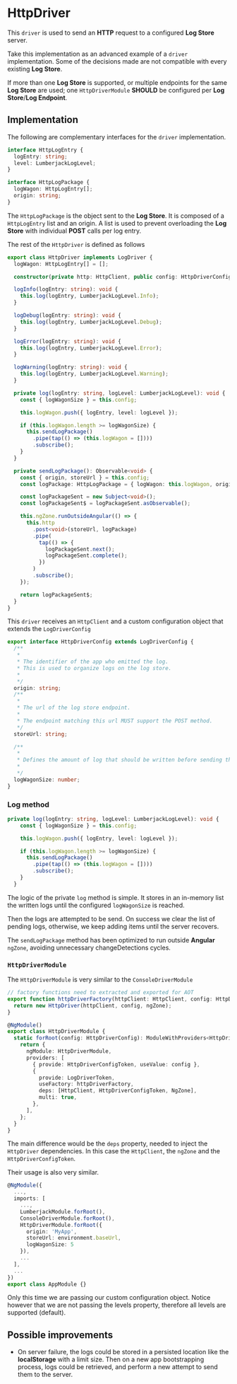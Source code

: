 # HttpDriver

This `driver` is used to send an **HTTP** request to a configured **Log Store** server.

Take this implementation as an advanced example of a `driver` implementation. Some of the decisions made are not compatible with every existing **Log Store**.

If more than one **Log Store** is supported, or multiple endpoints for the same **Log Store** are used; one `HttpDriverModule` **SHOULD** be configured per **Log Store**/**Log Endpoint**.

## Implementation

The following are complementary interfaces for the `driver` implementation.

```typescript
interface HttpLogEntry {
  logEntry: string;
  level: LumberjackLogLevel;
}

interface HttpLogPackage {
  logWagon: HttpLogEntry[];
  origin: string;
}
```

The `HttpLogPackage` is the object sent to the **Log Store**. It is composed of a `HttpLogEntry` list and an origin. A list is used to prevent overloading the **Log Store** with individual **POST** calls per log entry.

The rest of the `HttpDriver` is defined as follows

```typescript
export class HttpDriver implements LogDriver {
  logWagon: HttpLogEntry[] = [];

  constructor(private http: HttpClient, public config: HttpDriverConfig, private ngZone: NgZone) {}

  logInfo(logEntry: string): void {
    this.log(logEntry, LumberjackLogLevel.Info);
  }

  logDebug(logEntry: string): void {
    this.log(logEntry, LumberjackLogLevel.Debug);
  }

  logError(logEntry: string): void {
    this.log(logEntry, LumberjackLogLevel.Error);
  }

  logWarning(logEntry: string): void {
    this.log(logEntry, LumberjackLogLevel.Warning);
  }

  private log(logEntry: string, logLevel: LumberjackLogLevel): void {
    const { logWagonSize } = this.config;

    this.logWagon.push({ logEntry, level: logLevel });

    if (this.logWagon.length >= logWagonSize) {
      this.sendLogPackage()
        .pipe(tap(() => (this.logWagon = [])))
        .subscribe();
    }
  }

  private sendLogPackage(): Observable<void> {
    const { origin, storeUrl } = this.config;
    const logPackage: HttpLogPackage = { logWagon: this.logWagon, origin };

    const logPackageSent = new Subject<void>();
    const logPackageSent$ = logPackageSent.asObservable();

    this.ngZone.runOutsideAngular(() => {
      this.http
        .post<void>(storeUrl, logPackage)
        .pipe(
          tap(() => {
            logPackageSent.next();
            logPackageSent.complete();
          })
        )
        .subscribe();
    });

    return logPackageSent$;
  }
}
```

This `driver` receives an `HttpClient` and a custom configuration object that extends the `LogDriverConfig`

```typescript
export interface HttpDriverConfig extends LogDriverConfig {
  /**
   *
   * The identifier of the app who emitted the log.
   * This is used to organize logs on the log store.
   *
   */
  origin: string;
  /**
   *
   * The url of the log store endpoint.
   *
   * The endpoint matching this url MUST support the POST method.
   */
  storeUrl: string;

  /**
   *
   * Defines the amount of log that should be written before sending them to the log store.
   *
   */
  logWagonSize: number;
}
```

### Log method

```typescript
private log(logEntry: string, logLevel: LumberjackLogLevel): void {
    const { logWagonSize } = this.config;

    this.logWagon.push({ logEntry, level: logLevel });

    if (this.logWagon.length >= logWagonSize) {
      this.sendLogPackage()
        .pipe(tap(() => (this.logWagon = [])))
        .subscribe();
    }
  }
```

The logic of the private `log` method is simple. It stores in an in-memory list the written logs until the configured `logWagonSize` is reached.

Then the logs are attempted to be send. On success we clear the list of pending logs, otherwise, we keep adding items until the server recovers.

The `sendLogPackage` method has been optimized to run outside **Angular** `ngZone`, avoiding unnecessary changeDetections cycles.

### `HttpDriverModule`

The `HttpDriverModule` is very similar to the `ConsoleDriverModule`

```typescript
// factory functions need to extracted and exported for AOT
export function httpDriverFactory(httpClient: HttpClient, config: HttpDriverConfig, ngZone: NgZone): HttpDriver {
  return new HttpDriver(httpClient, config, ngZone);
}

@NgModule()
export class HttpDriverModule {
  static forRoot(config: HttpDriverConfig): ModuleWithProviders<HttpDriverModule> {
    return {
      ngModule: HttpDriverModule,
      providers: [
        { provide: HttpDriverConfigToken, useValue: config },
        {
          provide: LogDriverToken,
          useFactory: httpDriverFactory,
          deps: [HttpClient, HttpDriverConfigToken, NgZone],
          multi: true,
        },
      ],
    };
  }
}
```

The main difference would be the `deps` property, needed to inject the `HttpDriver` dependencies. In this case the `HttpClient`, the `ngZone` and the `HttpDriverConfigToken`.

Their usage is also very similar.

```typescript
@NgModule({
  ...,
  imports: [
    ...,
    LumberjackModule.forRoot(),
    ConsoleDriverModule.forRoot(),
    HttpDriverModule.forRoot({
      origin: 'MyApp',
      storeUrl: environment.baseUrl,
      logWagonSize: 5
    }),
    ...
  ],
  ...
})
export class AppModule {}
```

Only this time we are passing our custom configuration object. Notice however that we are not passing the levels property, therefore all levels are supported (default).

## Possible improvements

- On server failure, the logs could be stored in a persisted location like the **localStorage** with a limit size. Then on a new app bootstrapping process, logs could be retrieved, and perform a new attempt to send them to the server.
